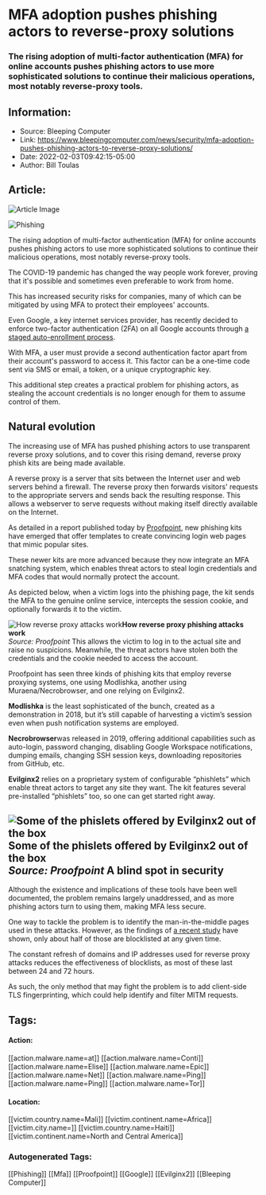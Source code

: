 # MFA adoption pushes phishing actors to reverse-proxy solutions
### The rising adoption of multi-factor authentication (MFA) for online accounts pushes phishing actors to use more sophisticated solutions to continue their malicious operations, most notably reverse-proxy tools.

## Information:
+ Source: Bleeping Computer
+ Link: https://www.bleepingcomputer.com/news/security/mfa-adoption-pushes-phishing-actors-to-reverse-proxy-solutions/
+ Date: 2022-02-03T09:42:15-05:00
+ Author: Bill Toulas


## Article:
![Article Image](https://www.bleepstatic.com/content/hl-images/2021/12/15/phishing-good-bad.jpg)

![Phishing](https://www.bleepstatic.com/content/hl-images/2021/12/15/phishing-good-bad.jpg)


The rising adoption of multi-factor authentication (MFA) for online accounts pushes phishing actors to use more sophisticated solutions to continue their malicious operations, most notably reverse-proxy tools.


The COVID-19 pandemic has changed the way people work forever, proving that it's possible and sometimes even preferable to work from home.


This has increased security risks for companies, many of which can be mitigated by using MFA to protect their employees' accounts.


Even Google, a key internet services provider, has recently decided to enforce two-factor authentication (2FA) on all Google accounts through [a staged auto-enrollment process](https://www.bleepingcomputer.com/news/google/google-to-auto-enroll-150-million-user-accounts-into-2fa/).


With MFA, a user must provide a second authentication factor apart from their account's password to access it. This factor can be a one-time code sent via SMS or email, a token, or a unique cryptographic key.


This additional step creates a practical problem for phishing actors, as stealing the account credentials is no longer enough for them to assume control of them.


Natural evolution
-----------------


The increasing use of MFA has pushed phishing actors to use transparent reverse proxy solutions, and to cover this rising demand, reverse proxy phish kits are being made available.


A reverse proxy is a server that sits between the Internet user and web servers behind a firewall. The reverse proxy then forwards visitors' requests to the appropriate servers and sends back the resulting response. This allows a webserver to serve requests without making itself directly available on the Internet.


As detailed in a report published today by [Proofpoint](https://www.proofpoint.com/us/blog/threat-insight/mfa-psa-oh-my), new phishing kits have emerged that offer templates to create convincing login web pages that mimic popular sites.


These newer kits are more advanced because they now integrate an MFA snatching system, which enables threat actors to steal login credentials and MFA codes that would normally protect the account.


As depicted below, when a victim logs into the phishing page, the kit sends the MFA to the genuine online service, intercepts the session cookie, and optionally forwards it to the victim.



![How reverse proxy attacks work](https://www.bleepstatic.com/images/news/u/1220909/Diagrams/proxy.png)**How reverse proxy phishing attacks work**  
*Source: Proofpoint*
This allows the victim to log in to the actual site and raise no suspicions. Meanwhile, the threat actors have stolen both the credentials and the cookie needed to access the account.


Proofpoint has seen three kinds of phishing kits that employ reverse proxying systems, one using Modlishka, another using Muraena/Necrobrowser, and one relying on Evilginx2.


**Modlishka** is the least sophisticated of the bunch, created as a demonstration in 2018, but it’s still capable of harvesting a victim’s session even when push notification systems are employed.


**Necrobrowser**was released in 2019, offering additional capabilities such as auto-login, password changing, disabling Google Workspace notifications, dumping emails, changing SSH session keys, downloading repositories from GitHub, etc.


**Evilginx2** relies on a proprietary system of configurable “phishlets” which enable threat actors to target any site they want. The kit features several pre-installed “phishlets” too, so one can get started right away.



![Some of the phislets offered by Evilginx2 out of the box](https://www.bleepstatic.com/images/news/u/1220909/Code%20and%20Details/evilgnx.png)**Some of the phislets offered by Evilginx2 out of the box**  
*Source: Proofpoint*
A blind spot in security
------------------------


Although the existence and implications of these tools have been well documented, the problem remains largely unaddressed, and as more phishing actors turn to using them, making MFA less secure.


One way to tackle the problem is to identify the man-in-the-middle pages used in these attacks. However, as the findings of [a recent study](https://catching-transparent-phish.github.io/catching_transparent_phish.pdf) have shown, only about half of those are blocklisted at any given time.


The constant refresh of domains and IP addresses used for reverse proxy attacks reduces the effectiveness of blocklists, as most of these last between 24 and 72 hours.


As such, the only method that may fight the problem is to add client-side TLS fingerprinting, which could help identify and filter MITM requests.





## Tags:

#### Action:
[[action.malware.name=at]] [[action.malware.name=Conti]] [[action.malware.name=Elise]] [[action.malware.name=Epic]] [[action.malware.name=Net]] [[action.malware.name=Ping]] [[action.malware.name=Ping]] [[action.malware.name=Tor]]

#### Location:
[[victim.country.name=Mali]] [[victim.continent.name=Africa]] [[victim.city.name=]] [[victim.country.name=Haiti]] [[victim.continent.name=North and Central America]]

### Autogenerated Tags:
[[Phishing]] [[Mfa]] [[Proofpoint]] [[Google]] [[Evilginx2]] [[Bleeping Computer]]

